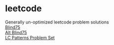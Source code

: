 # leetcode

Generally un-optimized leetcode problem solutions  
[Blind75](https://leetcode.com/discuss/general-discussion/460599/blind-75-leetcode-questions)  
[Alt Blind75](https://leetcode.com/list/xi4ci4ig/)  
[LC Patterns Problem Set](https://seanprashad.com/leetcode-patterns/)  
